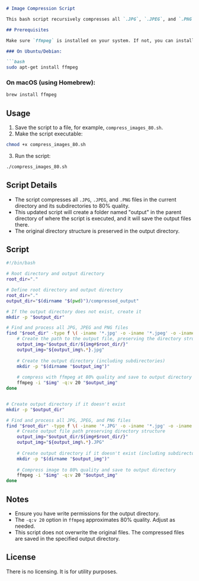 ﻿```markdown
# Image Compression Script

This bash script recursively compresses all `.JPG`, `.JPEG`, and `.PNG` images in a directory (and its subdirectories) to 80% quality using `ffmpeg`. The compressed images are saved in a specified output directory while preserving the original directory structure.

## Prerequisites

Make sure `ffmpeg` is installed on your system. If not, you can install it using the following command:

### On Ubuntu/Debian:

```bash
sudo apt-get install ffmpeg
```

### On macOS (using Homebrew):

```bash
brew install ffmpeg
```

## Usage

1. Save the script to a file, for example, `compress_images_80.sh`.
2. Make the script executable:

```bash
chmod +x compress_images_80.sh
```

3. Run the script:

```bash
./compress_images_80.sh
```

## Script Details

- The script compresses all `.JPG`, `.JPEG`, and `.PNG` files in the current directory and its subdirectories to 80% quality.
- This updated script will create a folder named "output" in the parent directory of where the script is executed, and it will save the output files there.
- The original directory structure is preserved in the output directory.

## Script

```bash
#!/bin/bash

# Root directory and output directory
root_dir="."

# Define root directory and output directory
root_dir="."
output_dir="$(dirname "$(pwd)")/compressed_output"

# If the output directory does not exist, create it
mkdir -p "$output_dir"

# Find and process all JPG, JPEG and PNG files
find "$root_dir" -type f \( -iname '*.jpg' -o -iname '*.jpeg' -o -iname '*.png' \) | while read -r img; do
    # Create the path to the output file, preserving the directory structure of the original file
    output_img="$output_dir/${img#$root_dir/}"
    output_img="${output_img%.*}.jpg"
    
    # Create the output directory (including subdirectories)
    mkdir -p "$(dirname "$output_img")"
    
    # compress with ffmpeg at 80% quality and save to output directory
    ffmpeg -i "$img" -q:v 20 "$output_img"
done


# Create output directory if it doesn't exist
mkdir -p "$output_dir"

# Find and process all JPG, JPEG, and PNG files
find "$root_dir" -type f \( -iname '*.JPG' -o -iname '*.jpg' -o -iname '*.jpeg' -o -iname '*.JPEG' -o -iname '*.png' -o -iname '*.PNG' \) | while read -r img; do
    # Create output file path preserving directory structure
    output_img="$output_dir/${img#$root_dir/}"
    output_img="${output_img%.*}.JPG"
    
    # Create output directory if it doesn't exist (including subdirectories)
    mkdir -p "$(dirname "$output_img")"
    
    # Compress image to 80% quality and save to output directory
    ffmpeg -i "$img" -q:v 20 "$output_img"
done
```

## Notes

- Ensure you have write permissions for the output directory.
- The `-q:v 20` option in `ffmpeg` approximates 80% quality. Adjust as needed.
- This script does not overwrite the original files. The compressed files are saved in the specified output directory.

## License

There is no licensing. It is for utility purposes.
